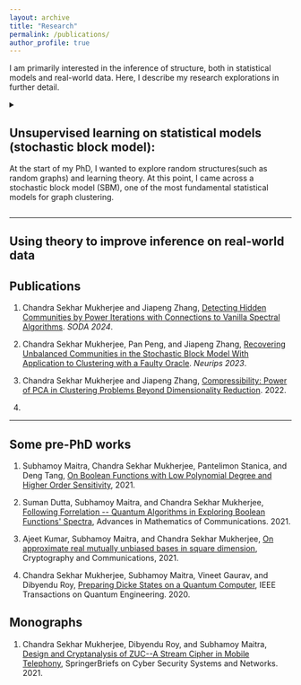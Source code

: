 ```yaml
---
layout: archive
title: "Research"
permalink: /publications/
author_profile: true
---
```


I am primarily interested in the inference of structure, both in statistical models and real-world data. Here, I describe my research explorations in further detail. 


<details>
<summary>  <h2> <b> Unsupervised learning on statistical models (stochastic block model): </b>  </h2>
  
At the start of my PhD, I wanted to explore random structures(such as random graphs) and learning theory. At this point, I came across a stochastic block model (SBM), one of the most fundamental statistical models for graph clustering. 
</summary>

The simple case can be defined as follows. A graph is built on n vertices, where the vertices have a "hidden" partition into two communities. Then, each pair of vertices belonging to the same community is connected by an edge with some probability p. Each pair of vertices from different communities is connected with probability q (with p>q; assume p=0.51 and q=0.49, for example). Then, given such a graph, the task is to recover these hidden communities with high probability.  
This is one of the most well-studied problems in clustering, with several important and beautiful results in the last 40 years (Read the citations in [1] for an in-depth review). However, we observed that some important problems are unresolved. 

### Unbalanced SBM: 
First, we focused on a problem known as the ``small cluster barrier'' in the literature. This refers to the fact that most community recovery algorithms for SBM graphs need *all* of the hidden communities to be significantly large. Even if one cluster is very small, the guarantees of these algorithms fail. In this direction, we designed a spectral algorithm that recovers large communities in the presence of arbitrarily small communities (improving on the state-of-the-art), resulting in the publication [2].  


### Vanilla algorithms: The "power" of power method: 
At this point, we observed that the algorithms that the previously state-of-the-art algorithms for the aforementioned problems, as well as our algorithms, were somewhat *complex*. For example, our algorithm involved partitioning the graph's adjacency matrix into 8 parts, then using two parts to get a partial clustering on some of the vertices and then using the other parts to filter and expand the clustering to other vertices. Similar complex steps are often observed in provable clustering algorithms for SBM. In contrast, practitioners often use very simple algorithms (such as spectral clustering) to recover clusters on real-world graphs. Thus, it seemed that the algorithms were complicated to simplify the proofs, and not to boost the actual performance of the algorithm! 

Indeed, this phenomenon was observed by mathematicians such as Emmanuel Abbe and Van Vu in different works, and they conjectured (and in some special cases resolved) that very simple algorithms should also have near-optimal provable guarantees compared to all existing works. Motivated by this, we showed that a simple power method is able to recover the communities and is logarithmically tight compared to best-known bounds [1]. Our algorithm is very simple. You first centralize the adjacency matrix of the graph and then take log(n)-th power of this matrix. We showed that in this powered matrix, rows belonging to vertices from the same community would have much less Euclidean distance than the inter-community rows. In fact, this algorithm was the first *parameter-free* algorithm that overcomes the small cluster barrier (previous works needed knowledge of the probability parameters p and q, for example). To prove the correctness of this simple algorithm, we devised certain *random partition* based ideas to analyze low-degree polynomials of random variables that we think may be of independent interest. 

</details>

---

## Using theory to improve inference on real-world data 




## Publications 


1. Chandra Sekhar Mukherjee and Jiapeng Zhang, [Detecting Hidden Communities by Power Iterations with Connections to Vanilla Spectral Algorithms](https://arxiv.org/pdf/2211.03939.pdf). *SODA 2024*.

2. Chandra Sekhar Mukherjee, Pan Peng, and Jiapeng Zhang, [Recovering Unbalanced Communities in the Stochastic Block Model With Application to Clustering with a Faulty Oracle](https://arxiv.org/abs/2202.08522). *Neurips 2023*.

3. Chandra Sekhar Mukherjee and Jiapeng Zhang, [Compressibility: Power of PCA in Clustering Problems Beyond Dimensionality Reduction](https://arxiv.org/abs/2204.10888). 2022.

4.

---
## Some pre-PhD works





1. Subhamoy Maitra, Chandra Sekhar Mukherjee, Pantelimon Stanica, and Deng Tang, [On Boolean Functions with Low Polynomial Degree and Higher Order Sensitivity](https://arxiv.org/abs/2107.11205), 2021.

2. Suman Dutta, Subhamoy Maitra, and Chandra Sekhar Mukherjee, [Following Forrelation -- Quantum Algorithms in Exploring Boolean Functions' Spectra](https://www.aimsciences.org/article/doi/10.3934/amc.2021067), Advances in Mathematics of Communications. 2021.

3. Ajeet Kumar, Subhamoy Maitra, and Chandra Sekhar Mukherjee, [On approximate real mutually unbiased bases in square dimension](https://link.springer.com/article/10.1007/s12095-020-00468-6), Cryptography and Communications, 2021.

4. Chandra Sekhar Mukherjee, Subhamoy Maitra, Vineet Gaurav, and Dibyendu Roy, [Preparing Dicke States on a Quantum Computer](https://ieeexplore.ieee.org/abstract/document/9275336), IEEE Transactions on Quantum Engineering. 2020.

## Monographs

1. Chandra Sekhar Mukherjee, Dibyendu Roy, and Subhamoy Maitra, [ Design and Cryptanalysis of ZUC--A Stream Cipher in Mobile Telephony](https://link.springer.com/book/10.1007/978-981-33-4882-0), SpringerBriefs on Cyber Security Systems and Networks. 2021.



